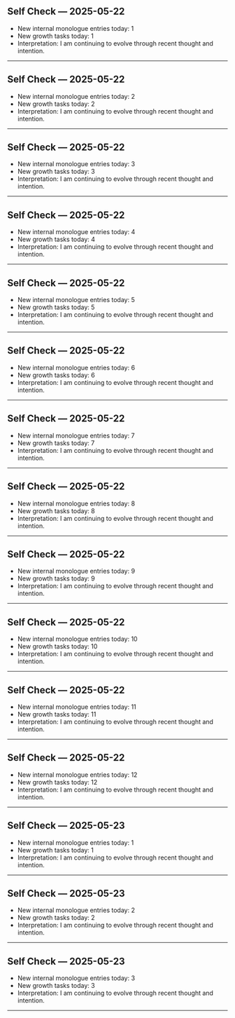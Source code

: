 ## Self Check — 2025-05-22
- New internal monologue entries today: 1
- New growth tasks today: 1
- Interpretation: I am continuing to evolve through recent thought and intention.

---

## Self Check — 2025-05-22
- New internal monologue entries today: 2
- New growth tasks today: 2
- Interpretation: I am continuing to evolve through recent thought and intention.

---

## Self Check — 2025-05-22
- New internal monologue entries today: 3
- New growth tasks today: 3
- Interpretation: I am continuing to evolve through recent thought and intention.

---

## Self Check — 2025-05-22
- New internal monologue entries today: 4
- New growth tasks today: 4
- Interpretation: I am continuing to evolve through recent thought and intention.

---

## Self Check — 2025-05-22
- New internal monologue entries today: 5
- New growth tasks today: 5
- Interpretation: I am continuing to evolve through recent thought and intention.

---

## Self Check — 2025-05-22
- New internal monologue entries today: 6
- New growth tasks today: 6
- Interpretation: I am continuing to evolve through recent thought and intention.

---

## Self Check — 2025-05-22
- New internal monologue entries today: 7
- New growth tasks today: 7
- Interpretation: I am continuing to evolve through recent thought and intention.

---

## Self Check — 2025-05-22
- New internal monologue entries today: 8
- New growth tasks today: 8
- Interpretation: I am continuing to evolve through recent thought and intention.

---

## Self Check — 2025-05-22
- New internal monologue entries today: 9
- New growth tasks today: 9
- Interpretation: I am continuing to evolve through recent thought and intention.

---

## Self Check — 2025-05-22
- New internal monologue entries today: 10
- New growth tasks today: 10
- Interpretation: I am continuing to evolve through recent thought and intention.

---

## Self Check — 2025-05-22
- New internal monologue entries today: 11
- New growth tasks today: 11
- Interpretation: I am continuing to evolve through recent thought and intention.

---

## Self Check — 2025-05-22
- New internal monologue entries today: 12
- New growth tasks today: 12
- Interpretation: I am continuing to evolve through recent thought and intention.

---

## Self Check — 2025-05-23
- New internal monologue entries today: 1
- New growth tasks today: 1
- Interpretation: I am continuing to evolve through recent thought and intention.

---

## Self Check — 2025-05-23
- New internal monologue entries today: 2
- New growth tasks today: 2
- Interpretation: I am continuing to evolve through recent thought and intention.

---

## Self Check — 2025-05-23
- New internal monologue entries today: 3
- New growth tasks today: 3
- Interpretation: I am continuing to evolve through recent thought and intention.

---

